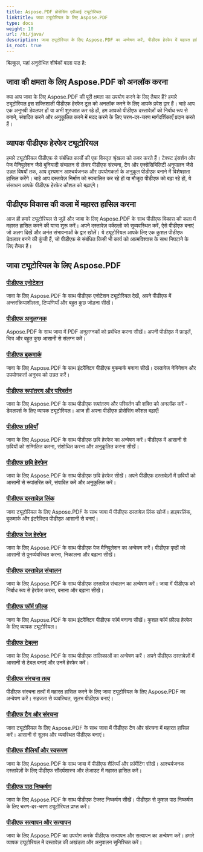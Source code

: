 ```yaml
---
title: Aspose.PDF प्रोसेसिंग एपीआई ट्यूटोरियल
linktitle: जावा ट्यूटोरियल के लिए Aspose.PDF
type: docs
weight: 10
url: /hi/java/
description: जावा ट्यूटोरियल के लिए Aspose.PDF का अन्वेषण करें, पीडीएफ हेरफेर में महारत हासिल करें और पीडीएफ को निर्बाध रूप से बनाने, संपादित करने और अनुकूलित करने के लिए इसकी शक्ति का उपयोग करें।
is_root: true
---
```

बिल्कुल, यहां अनुरोधित शीर्षकों वाला पाठ है:

## जावा की क्षमता के लिए Aspose.PDF को अनलॉक करना

क्या आप जावा के लिए Aspose.PDF की पूरी क्षमता का उपयोग करने के लिए तैयार हैं? हमारे ट्यूटोरियल इस शक्तिशाली पीडीएफ हेरफेर टूल को अनलॉक करने के लिए आपके प्रवेश द्वार हैं। चाहे आप एक अनुभवी डेवलपर हों या अभी शुरुआत कर रहे हों, हम आपको पीडीएफ दस्तावेज़ों को निर्बाध रूप से बनाने, संपादित करने और अनुकूलित करने में मदद करने के लिए चरण-दर-चरण मार्गदर्शिकाएँ प्रदान करते हैं।

## व्यापक पीडीएफ हेरफेर ट्यूटोरियल

हमारे ट्यूटोरियल पीडीएफ से संबंधित कार्यों की एक विस्तृत श्रृंखला को कवर करते हैं। टेक्स्ट इंसर्शन और पेज मैनिपुलेशन जैसे बुनियादी संचालन से लेकर पीडीएफ संरचना, टैग और एक्सेसिबिलिटी अनुपालन जैसे उन्नत विषयों तक, आप दृश्यमान आश्चर्यजनक और उपयोगकर्ता के अनुकूल पीडीएफ बनाने में विशेषज्ञता हासिल करेंगे। चाहे आप दस्तावेज़ निर्माण को स्वचालित कर रहे हों या मौजूदा पीडीएफ को बढ़ा रहे हों, ये संसाधन आपके पीडीएफ हेरफेर कौशल को बढ़ाएंगे।

## पीडीएफ विकास की कला में महारत हासिल करना

आज ही हमारे ट्यूटोरियल से जुड़ें और जावा के लिए Aspose.PDF के साथ पीडीएफ विकास की कला में महारत हासिल करने की यात्रा शुरू करें। अपने दस्तावेज़ वर्कफ़्लो को सुव्यवस्थित करें, ऐसे पीडीएफ बनाएं जो अलग दिखें और अनंत संभावनाओं के द्वार खोलें। ये ट्यूटोरियल आपके लिए एक कुशल पीडीएफ डेवलपर बनने की कुंजी हैं, जो पीडीएफ से संबंधित किसी भी कार्य को आत्मविश्वास के साथ निपटाने के लिए तैयार हैं।

## जावा ट्यूटोरियल के लिए Aspose.PDF

### [पीडीएफ एनोटेशन](./pdf-annotations/)
जावा के लिए Aspose.PDF के साथ पीडीएफ एनोटेशन ट्यूटोरियल देखें, अपने पीडीएफ में अन्तरक्रियाशीलता, टिप्पणियाँ और बहुत कुछ जोड़ना सीखें।
### [पीडीएफ अनुलग्नक](./pdf-attachments/)
Aspose.PDF के साथ जावा में PDF अनुलग्नकों को प्रबंधित करना सीखें। अपनी पीडीएफ़ में फ़ाइलें, चित्र और बहुत कुछ आसानी से संलग्न करें।
### [पीडीएफ बुकमार्क](./pdf-bookmarks/)
जावा के लिए Aspose.PDF के साथ इंटरैक्टिव पीडीएफ बुकमार्क बनाना सीखें। दस्तावेज़ नेविगेशन और उपयोगकर्ता अनुभव को उन्नत करें।
### [पीडीएफ रूपांतरण और परिवर्तन](./pdf-conversion-transformation/)
जावा के लिए Aspose.PDF के साथ पीडीएफ रूपांतरण और परिवर्तन की शक्ति को अनलॉक करें - डेवलपर्स के लिए व्यापक ट्यूटोरियल। आज ही अपना पीडीएफ प्रोसेसिंग कौशल बढ़ाएँ!
### [पीडीएफ छवियाँ](./pdf-images/)
जावा के लिए Aspose.PDF के साथ पीडीएफ छवि हेरफेर का अन्वेषण करें। पीडीएफ में आसानी से छवियों को सम्मिलित करना, संशोधित करना और अनुकूलित करना सीखें।
### [पीडीएफ छवि हेरफेर](./pdf-image-manipulation/)
जावा के लिए Aspose.PDF के साथ पीडीएफ छवि हेरफेर सीखें। अपने पीडीएफ दस्तावेज़ों में छवियों को आसानी से रूपांतरित करें, संपादित करें और अनुकूलित करें।
### [पीडीएफ दस्तावेज़ लिंक](./pdf-document-links/)
जावा ट्यूटोरियल के लिए Aspose.PDF के साथ जावा में पीडीएफ दस्तावेज़ लिंक खोजें। हाइपरलिंक, बुकमार्क और इंटरैक्टिव पीडीएफ़ आसानी से बनाएं।
### [पीडीएफ पेज हेरफेर](./pdf-page-manipulation/)
जावा के लिए Aspose.PDF के साथ पीडीएफ पेज मैनिपुलेशन का अन्वेषण करें। पीडीएफ पृष्ठों को आसानी से पुनर्व्यवस्थित करना, निकालना और बढ़ाना सीखें।
### [पीडीएफ दस्तावेज़ संचालन](./pdf-document-operations/)
जावा के लिए Aspose.PDF के साथ पीडीएफ दस्तावेज़ संचालन का अन्वेषण करें। जावा में पीडीएफ को निर्बाध रूप से हेरफेर करना, बनाना और बढ़ाना सीखें।
### [पीडीएफ फॉर्म फ़ील्ड](./pdf-form-fields/)
जावा के लिए Aspose.PDF के साथ इंटरैक्टिव पीडीएफ फॉर्म बनाना सीखें। कुशल फॉर्म फ़ील्ड हेरफेर के लिए व्यापक ट्यूटोरियल।
### [पीडीएफ टेबल्स](./pdf-tables/)
जावा के लिए Aspose.PDF के साथ पीडीएफ तालिकाओं का अन्वेषण करें। अपने पीडीएफ दस्तावेज़ों में आसानी से टेबल बनाएं और उनमें हेरफेर करें। 
### [पीडीएफ संरचना तत्व](./pdf-structure-elements/)
पीडीएफ संरचना तत्वों में महारत हासिल करने के लिए जावा ट्यूटोरियल के लिए Aspose.PDF का अन्वेषण करें। सहजता से व्यवस्थित, सुलभ पीडीएफ बनाएं।
### [पीडीएफ टैग और संरचना](./pdf-tags-and-structure/)
जावा ट्यूटोरियल के लिए Aspose.PDF के साथ जावा में पीडीएफ टैग और संरचना में महारत हासिल करें। आसानी से सुलभ और व्यवस्थित पीडीएफ बनाएं।
### [पीडीएफ शैलियाँ और स्वरूपण](./pdf-styles-and-formatting/)
जावा के लिए Aspose.PDF के साथ जावा में पीडीएफ शैलियाँ और फ़ॉर्मेटिंग सीखें। आश्चर्यजनक दस्तावेज़ों के लिए पीडीएफ सौंदर्यशास्त्र और लेआउट में महारत हासिल करें।
### [पीडीएफ पाठ निष्कर्षण](./pdf-text-extraction/)
जावा के लिए Aspose.PDF के साथ पीडीएफ टेक्स्ट निष्कर्षण सीखें। पीडीएफ़ से कुशल पाठ निष्कर्षण के लिए चरण-दर-चरण ट्यूटोरियल प्राप्त करें।
### [पीडीएफ सत्यापन और सत्यापन](./pdf-validation-and-verification/)
जावा के लिए Aspose.PDF का उपयोग करके पीडीएफ सत्यापन और सत्यापन का अन्वेषण करें। हमारे व्यापक ट्यूटोरियल में दस्तावेज़ की अखंडता और अनुपालन सुनिश्चित करें।
